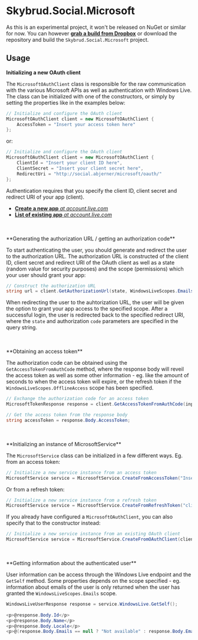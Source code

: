Skybrud.Social.Microsoft
========================

As this is an experimental project, it won't be released on NuGet or similar for now. You can however [**grab a build from Dropbox**](https://www.dropbox.com/sh/ubak1qionvji8mf/AACY2DjhldUXVhTpc3X8b8oXa/Skybrud.Social.Microsoft%20-%20Build%200.0.1.2%20%282015-09-12%29?dl=0) or download the repository and build the `Skybrud.Social.Microsoft` project.

## Usage

**Initializing a new OAuth client**<br />

The `MicrosoftOAuthClient` class is responsible for the raw communication with the various Microsoft APIs as well as authentication with Windows Live. The class can be initialized with one of the constructors, or simply by setting the properties like in the examples below:

```C#
// Initialize and configure the OAuth client
MicrosoftOAuthClient client = new MicrosoftOAuthClient {
    AccessToken = "Insert your access token here"
};
```

or:

```C#
// Initialize and configure the OAuth client
MicrosoftOAuthClient client = new MicrosoftOAuthClient {
    ClientId = "Insert your client ID here",
    ClientSecret = "Insert your client secret here",
    RedirectUri = "http://social.abjerner/microsoft/oauth/"
};
```

Authentication requires that you specify the client ID, client secret and redirect URI of your app (client).

* [**Create a new app** *at account.live.com*](https://account.live.com/developers/applications/create)
* [**List of existing app** *at account.live.com*](https://account.live.com/developers/applications/index)

<br />
<br />
**Generating the authorization URL / getting an authorization code**<br />

To start authenticating the user, you should generate and redirect the user to the authorization URL. The authorization URL is constructed of the client ID, client secret and redirect URI of the OAuth client as well as a state (random value for security purposes) and the scope (permissions) which your user should grant your app:

```C#
// Construct the authorization URL
string url = client.GetAuthorizationUrl(state, WindowsLiveScopes.Emails + WindowsLiveScopes.Birthday);
```

When redirecting the user to the auhtorization URL, the user will be given the option to grant your app access to the specified scope. After a successful login, the user is redirected back to the specified redirect URI, where the `state` and authorization `code` parameters are specified in the query string.

<br />
<br />
**Obtaining an access token**<br />

The authorization code can be obtained using the `GetAccessTokenFromAuthCode` method, where the response body will reveil the access token as well as some other information - eg. like the amount of seconds to when the access token will expire, or the refresh token if the `WindowsLiveScopes.OfflineAccess` scope has been specified.

```C#
// Exchange the authorization code for an access token
MicrosoftTokenResponse response = client.GetAccessTokenFromAuthCode(input.Code);

// Get the access token from the response body
string accessToken = response.Body.AccessToken;
```

<br />
<br />
**Initializing an instance of MicrosoftService**<br />

The `MicrosoftService` class can be initialized in a few different ways. Eg. from an access token:

```C#
// Initialize a new service instance from an access token
MicrosoftService service = MicrosoftService.CreateFromAccessToken("Insert your access token here");
```

Or from a refresh token:


```C#
// Initialize a new service instance from a refresh token
MicrosoftService service = MicrosoftService.CreateFromRefreshToken("client id", "client secret", "refresh token");
```

If you already have configured a `MicrosoftOAuthClient`, you can also specify that to the constructor instead:

```C#
// Initialize a new service instance from an existing OAuth client
MicrosoftService service = MicrosoftService.CreateFromOAuthClient(client);
```

<br />
<br />
**Getting information about the authenticated user**<br />

User information can be access through the Windows Live endpoint and the `GetSelf` method. Some properties depends on the scope specified - eg. information about emails of the user is only returned when the user has granted the `WindowsLiveScopes.Emails` scope.

```C#
WindowsLiveUserResponse response = service.WindowsLive.GetSelf();
    
<p>@response.Body.Id</p>
<p>@response.Body.Name</p>
<p>@response.Body.Locale</p>
<p>@(response.Body.Emails == null ? "Not available" : response.Body.Emails.Preferred)</p>
```
